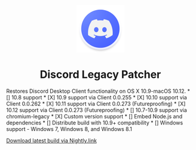 <div align="center">
             <img src="Discord Legacy Patcher.png" width="128" />
             <h1>Discord Legacy Patcher</h1>
</div>
Restores Discord Desktop Client functionality on OS X 10.9-macOS 10.12.
 * [] 10.8 support
 * [X] 10.9 support via Client 0.0.255
 * [X] 10.10 support via Client 0.0.262
 * [X] 10.11 support via Client 0.0.273 (Futureproofing)
 * [X] 10.12 support via Client 0.0.273 (Futureproofing)
 * [] 10.7-10.9 support via chromium-legacy
 * [X] Custom version support
 * [] Embed Node.js and dependencies
 * [] Distribute build with 10.9+ compatibility
 * [] Windows support - Windows 7, Windows 8, and Windows 8.1

[Download latest build via Nightly.link](https://nightly.link/Jazzzny/Discord-Legacy-Patcher/workflows/build-binary/main/Discord%20Legacy%20Patcher.zip)
